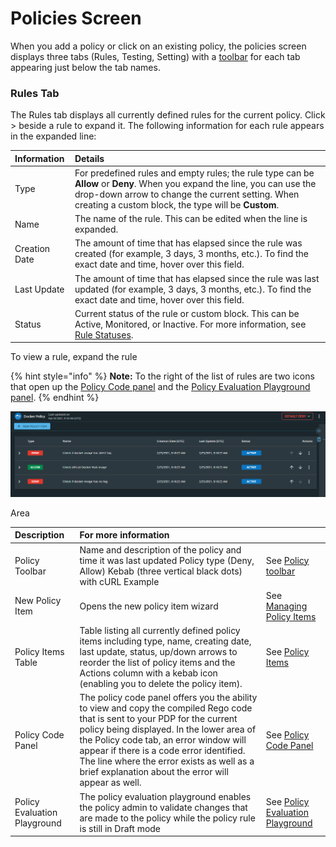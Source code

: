 # Policies Screen

When you add a policy or click on an existing policy, the policies screen displays three tabs \(Rules, Testing, Setting\) with a [toolbar](policy-toolbar.md) for each tab appearing just below the tab names. 

### Rules Tab

The Rules tab displays all currently defined rules for the current policy. Click &gt; beside a rule to expand it. The following information for each rule appears in the expanded line:

| Information | Details |
| :--- | :--- |
| Type | For predefined rules and empty rules; the rule type can be **Allow** or **Deny**. When you expand the line, you can use the drop-down arrow to change the current setting.   When creating a custom block, the type will be **Custom**. |
| Name | The name of the rule. This can be edited when the line is expanded. |
| Creation Date | The amount of time that has elapsed since the rule was created \(for example, 3 days, 3 months, etc.\). To find the exact date and time, hover over this field. |
| Last Update | The amount of time that has elapsed since the rule was last updated \(for example, 3 days, 3 months, etc.\). To find the exact date and time, hover over this field. |
| Status | Current status of the rule or custom block. This can be Active, Monitored, or Inactive. For more information, see [Rule Statuses](../policy-items/policy-item-status.md). |

To view a rule, expand the rule

{% hint style="info" %}
**Note:** To the right of the list of rules are two icons that open up the [Policy Code panel](../policy-code-panel.md) and the [Policy Evaluation Playground panel](../policy-evaluation-playground.md).
{% endhint %}

![](../../../.gitbook/assets/new-policy.png)

Area

| Description | For more information |  |
| :--- | :--- | :--- |
| Policy Toolbar | Name and description of the policy and time it was last updated Policy type \(Deny, Allow\) Kebab \(three vertical black dots\) with cURL Example | See [Policy toolbar](policy-toolbar.md) |
| New Policy Item | Opens the new policy item wizard | See [Managing Policy Items](../policy-items/managing-policy-items.md) |
| Policy Items Table | Table listing all currently defined policy items including type, name, creating date, last update, status, up/down arrows to reorder the list of policy items and the Actions column with a kebab icon \(enabling you to delete the policy item\). | See [Policy Items](../policy-items/) |
| Policy Code Panel | The policy code panel offers you the ability to view and copy the compiled Rego code that is sent to your PDP for the current policy being displayed.   In the lower area of the Policy code tab, an error window will appear if there is a code error identified. The line where the error exists as well as a brief explanation about the error will appear as well. | See [Policy Code Panel](../policy-code-panel.md) |
| Policy Evaluation Playground | The policy evaluation playground enables the policy admin to validate changes that are made to the policy while the policy rule is still in Draft mode | See [Policy Evaluation Playground](../policy-evaluation-playground.md) |

